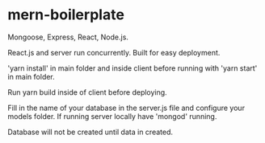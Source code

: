 # mern-boilerplate
Mongoose, Express, React, Node.js.

React.js and server run concurrently. Built for easy deployment.

'yarn install' in main folder and inside client before running with 'yarn start' in main folder.

Run yarn build inside of client before deploying.

Fill in the name of your database in the server.js file and configure your models folder. If running server locally have 'mongod' running. 

Database will not be created until data in created. 